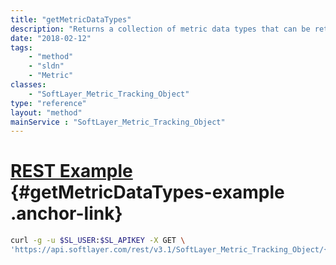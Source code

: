 ```yaml
---
title: "getMetricDataTypes"
description: "Returns a collection of metric data types that can be retrieved for a metric tracking object. "
date: "2018-02-12"
tags:
    - "method"
    - "sldn"
    - "Metric"
classes:
    - "SoftLayer_Metric_Tracking_Object"
type: "reference"
layout: "method"
mainService : "SoftLayer_Metric_Tracking_Object"
---
```


# [REST Example](#getMetricDataTypes-example) <a href="/article/rest/"><i class="fas fa-question"></i></a> {#getMetricDataTypes-example .anchor-link} 
```bash
curl -g -u $SL_USER:$SL_APIKEY -X GET \
'https://api.softlayer.com/rest/v3.1/SoftLayer_Metric_Tracking_Object/{SoftLayer_Metric_Tracking_ObjectID}/getMetricDataTypes'
```
